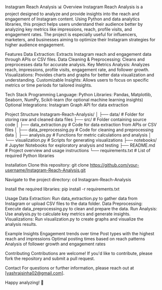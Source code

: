 Instagram Reach Analysis 📊
Overview
Instagram Reach Analysis is a project designed to analyze and provide insights into the reach and engagement of Instagram content. Using Python and data analytics libraries, this project helps users understand their audience better by analyzing key metrics like impressions, reach, profile visits, and engagement rates. The project is especially useful for influencers, marketers, and businesses aiming to optimize their Instagram strategies for higher audience engagement.

Features
Data Extraction: Extracts Instagram reach and engagement data through APIs or CSV files.
Data Cleaning & Preprocessing: Cleans and preprocesses data for accurate analysis.
Key Metrics Analysis: Analyzes reach, impressions, profile visits, engagement rate, and follower growth.
Visualizations: Provides charts and graphs for better data visualization and understanding.
Customizable Insights: Allows users to focus on specific metrics or time periods for tailored insights.

Tech Stack
Programming Language: Python
Libraries: Pandas, Matplotlib, Seaborn, NumPy, Scikit-learn (for optional machine learning insights)
Optional Integrations: Instagram Graph API for data extraction

Project Structure
Instagram-Reach-Analysis/
│
├── data/                       # Folder for storing raw and cleaned data files
├── src/                        # Folder containing source code
│   ├── data_extraction.py      # Code for data extraction from APIs or CSV files
│   ├── data_preprocessing.py   # Code for cleaning and preprocessing data
│   ├── analysis.py             # Functions for metric calculations and analysis
│   └── visualization.py        # Scripts for generating visualizations
├── notebooks/                  # Jupyter Notebooks for exploratory analysis and testing
├── README.md                   # Project overview and usage instructions
└── requirements.txt            # List of required Python libraries

Installation
Clone this repository:
git clone https://github.com/your-username/Instagram-Reach-Analysis.git

Navigate to the project directory:
cd Instagram-Reach-Analysis

Install the required libraries:
pip install -r requirements.txt

Usage
Data Extraction: Run data_extraction.py to gather data from Instagram or upload CSV files to the data folder.
Data Preprocessing: Execute data_preprocessing.py to clean and prepare the data.
Run Analysis: Use analysis.py to calculate key metrics and generate insights.
Visualizations: Run visualization.py to create graphs and visualize the analysis results.

Example Insights
Engagement trends over time
Post types with the highest reach and impressions
Optimal posting times based on reach patterns
Analysis of follower growth and engagement rates

Contributing
Contributions are welcome! If you'd like to contribute, please fork the repository and submit a pull request.

Contact
For questions or further information, please reach out at [yashrajsinha02@gmail.com].

Happy analyzing! 🎉


